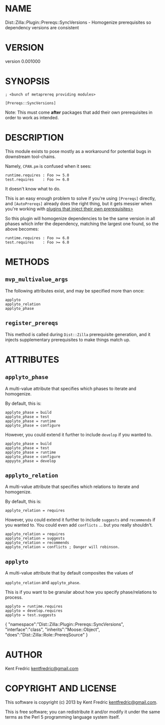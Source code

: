 # NAME

Dist::Zilla::Plugin::Prereqs::SyncVersions - Homogenize prerequisites so dependency versions are consistent

# VERSION

version 0.001000

# SYNOPSIS

    ; <bunch of metaprereq providing modules>

    [Prereqs::SyncVersions]

Note: This must come __after__ packages that add their own prerequisites in order to work as intended.

# DESCRIPTION

This module exists to pose mostly as a workaround for potential bugs in downstream tool-chains.

Namely, `CPAN.pm` is confused when it sees:

    runtime.requires : Foo >= 5.0
    test.requires    : Foo >= 6.0

It doesn't know what to do.

This is an easy enough problem to solve if you're using `[Prereqs]` directly,
and `[AutoPrereqs]` already does the right thing, but it gets messier
when you're working with [plugins that inject their own prerequisites>](https://github.com/dagolden/Path-Tiny/commit/c620171db96597456a182ea6088a24d8de5debf6)

So this plugin will homogenize dependencies to be the same version in all phases
which infer the dependency, matching the largest one found, so the above becomes:

    runtime.requires : Foo >= 6.0
    test.requires    : Foo >= 6.0

# METHODS

## `mvp_multivalue_args`

The following attributes exist, and may be specified more than once:

    applyto
    applyto_relation
    applyto_phase

## `register_prereqs`

This method is called during `Dist::Zilla` prerequisite generation,
and it injects supplementary prerequisites to make things match up.

# ATTRIBUTES

## `applyto_phase`

A multi-value attribute that specifies which phases to iterate and homogenize.

By default, this is:

    applyto_phase = build
    applyto_phase = test
    applyto_phase = runtime
    applyto_phase = configure

However, you could extend it further to include `develop` if you wanted to.

    applyto_phase = build
    applyto_phase = test
    applyto_phase = runtime
    applyto_phase = configure
    appyyto_phase = develop

## `applyto_relation`

A multi-value attribute that specifies which relations to iterate and homogenize.

By default, this is:

    applyto_relation = requires

However, you could extend it further to include `suggests` and `recommends` if you wanted to.
You could even add `conflicts` ... but you really shouldn't.

    applyto_relation = requires
    applyto_relation = suggests
    applyto_relation = recommends
    applyto_relation = conflicts ; Danger will robinson.

## `applyto`

A multi-value attribute that by default composites the values of

`applyto_relation` and `applyto_phase`.

This is if you want to be granular about how you specify phase/relations to process.

    applyto = runtime.requires
    applyto = develop.requires
    applyto = test.suggests

{
    "namespace":"Dist::Zilla::Plugin::Prereqs::SyncVersions",
    "interface":"class",
    "inherits":"Moose::Object",
    "does":"Dist::Zilla::Role::PrereqSource"
}



# AUTHOR

Kent Fredric <kentfredric@gmail.com>

# COPYRIGHT AND LICENSE

This software is copyright (c) 2013 by Kent Fredric <kentfredric@gmail.com>.

This is free software; you can redistribute it and/or modify it under
the same terms as the Perl 5 programming language system itself.

